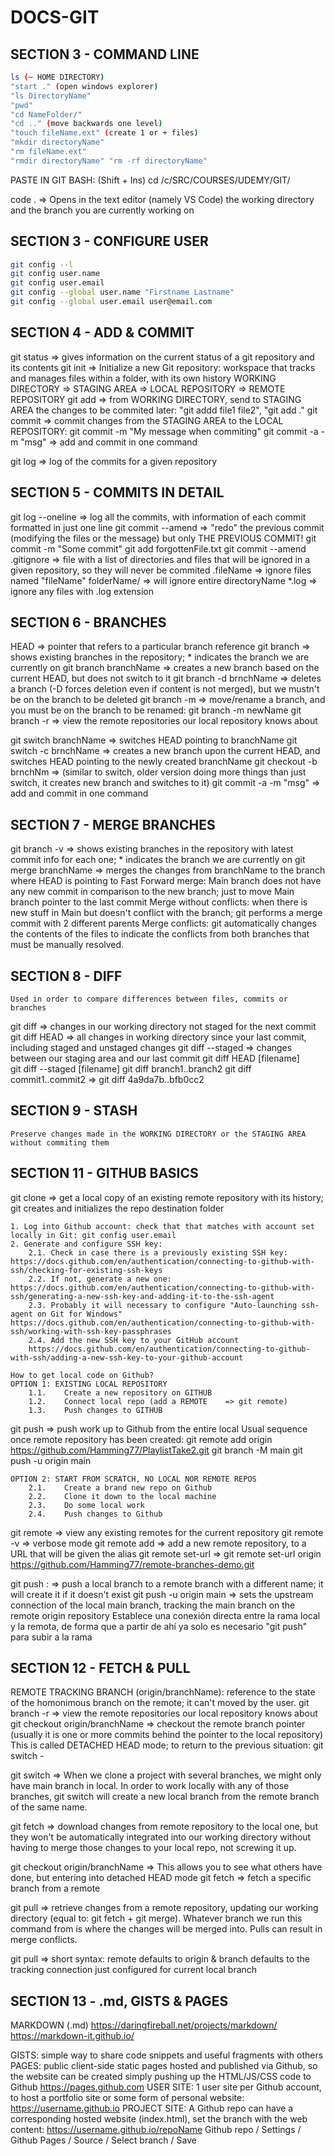 # DOCS-GIT

## SECTION 3 - COMMAND LINE
```sh
ls (~ HOME DIRECTORY)
"start ." (open windows explorer)
"ls DirectoryName"
"pwd"
"cd NameFolder/"
"cd .." (move backwards one level)
"touch fileName.ext" (create 1 or + files)
"mkdir directoryName"
"rm fileName.ext"
"rmdir directoryName" "rm -rf directoryName"
```

PASTE IN GIT BASH: (Shift + Ins)
cd /c/SRC/COURSES/UDEMY/GIT/
 
 code .					=>		Opens in the text editor (namely VS Code) the working directory and the branch you are currently working on

## SECTION 3 - CONFIGURE USER
```sh
git config --l
git config user.name
git config user.email
git config --global user.name "Firstname Lastname"
git config --global user.email user@email.com
```

## SECTION 4 - ADD & COMMIT
git status				=>		gives information on the current status of a git repository and its contents
git init				=>		Initialize a new Git repository: workspace that tracks and manages files within a folder, with its own history
	WORKING DIRECTORY		=>		STAGING AREA		=> 		LOCAL REPOSITORY	=> 		REMOTE REPOSITORY
git add					=> 		from WORKING DIRECTORY, send to STAGING AREA the changes to be commited later: "git addd file1 file2", "git add ."
git commit 				=>		commit changes from the STAGING AREA to the LOCAL REPOSITORY: git commit -m "My message when commiting"
git commit -a -m "msg"	=> 		add and commit in one command

git log					=> 		log of the commits for a given repository

## SECTION 5 - COMMITS IN DETAIL
git log --oneline		=>		log all the commits, with information of each commit formatted in just one line
git commit --amend		=> 		"redo" the previous commit (modifying the files or the message) but only THE PREVIOUS COMMIT!
	git commit -m "Some commit"
	git add forgottenFile.txt
	git commit --amend
.gitignore				=>		file with a list of directories and files that will be ignored in a given repository, so they will never be commited
	.fileName		=> ignore files named "fileName"
	folderName/		=> will ignore entire directoryName
	*.log			=> ignore any files with .log extension

## SECTION 6 - BRANCHES
HEAD					=>		pointer that refers to a particular branch reference
git branch				=>		shows existing branches in the repository; * indicates the branch we are currently on
git branch branchName	=>		creates a new branch based on the current HEAD, but does not switch to it
git branch -d brnchName	=>		deletes a branch (-D forces deletion even if content is not merged), but we mustn't be on the branch to be deleted
git branch -m 			=> 		move/rename a branch, and you must be on the branch to be renamed: git branch -m newName
git branch -r 				=>	view the remote repositories our local repository knows about

git switch branchName	=>		switches HEAD pointing to branchName
git switch -c brnchName	=>		creates a new branch upon the current HEAD, and switches HEAD pointing to the newly created branchName
git checkout -b brnchNm	=>		(similar to switch, older version doing more things than just switch, it creates new branch and switches to it)
git commit -a -m "msg"	=> 		add and commit in one command

## SECTION 7 - MERGE BRANCHES
git branch -v 			=>		shows existing branches in the repository with latest commit info for each one; * indicates the branch we are currently on
git merge branchName	=>		merges the changes from branchName to the branch where HEAD is pointing to
	Fast Forward merge: Main branch does not have any new commit in comparison to the new branch; just to move Main branch pointer to the last commit
	Merge without conflicts: when there is new stuff in Main but doesn't conflict with the branch; git performs a merge commit with 2 different parents
	Merge conflicts: git automatically changes the contents of the files to indicate the conflicts from both branches that must be manually resolved. 

## SECTION 8 - DIFF
	Used in order to compare differences between files, commits or branches
git diff 				=> 	changes in our working directory not staged for the next commit
git diff HEAD			=> 	all changes in working directory since your last commit, including staged and unstaged changes
git diff --staged		=> 	changes between our staging area and our last commit
git diff HEAD [filename]	
git diff --staged [filename]
git diff branch1..branch2
git diff commit1..commit2	=>		git diff 4a9da7b..bfb0cc2

## SECTION 9 - STASH
	Preserve changes made in the WORKING DIRECTORY or the STAGING AREA without commiting them
	
## SECTION 11 - GITHUB BASICS
git clone <url>				=>	get a local copy of an existing remote repository with its history; git creates and initializes the repo destination folder

	1. Log into Github account: check that that matches with account set locally in Git: git config user.email
	2. Generate and configure SSH key: 
		2.1. Check in case there is a previously existing SSH key: https://docs.github.com/en/authentication/connecting-to-github-with-ssh/checking-for-existing-ssh-keys
		2.2. If not, generate a new one: https://docs.github.com/en/authentication/connecting-to-github-with-ssh/generating-a-new-ssh-key-and-adding-it-to-the-ssh-agent
		2.3. Probably it will necessary to configure "Auto-launching ssh-agent on Git for Windows" https://docs.github.com/en/authentication/connecting-to-github-with-ssh/working-with-ssh-key-passphrases
		2.4. Add the new SSH key to your GitHub account
		https://docs.github.com/en/authentication/connecting-to-github-with-ssh/adding-a-new-ssh-key-to-your-github-account
		
	How to get local code on Github?
	OPTION 1: EXISTING LOCAL REPOSITORY
		1.1. 	Create a new repository on GITHUB
		1.2. 	Connect local repo (add a REMOTE	=> git remote)
		1.3. 	Push changes to GITHUB

git push <remote> <branch>	=>	push work up to Github from the entire local <branch>
	Usual sequence once remote repository has been created:
		git remote add origin https://github.com/Hamming77/PlaylistTake2.git
		git branch -M main
		git push -u origin main

		
	OPTION 2: START FROM SCRATCH, NO LOCAL NOR REMOTE REPOS
		2.1. 	Create a brand new repo on Github
		2.2.	Clone it down to the local machine
		2.3.	Do some local work
		2.4.	Push changes to Github
		
git remote					=>	view any existing remotes for the current repository
git remote -v				=>	verbose mode
git remote add <name> <url>	=>	add a new remote repository, to a URL that will be given the alias <name>
git remote set-url <name> <url>	=>	git remote set-url origin https://github.com/Hamming77/remote-branches-demo.git
		
git push <remote> <localBranch>:<remoteBranch>	=>	push a local branch to a remote branch with a different name; it will create it if it doesn't exist
git push -u origin main		=>	sets the upstream connection of the local main branch, tracking the main branch on the remote origin repository
		Establece una conexión directa entre la rama local y la remota, de forma que a partir de ahí ya solo es necesario "git push" para subir a la rama
		
## SECTION 12 - FETCH & PULL
REMOTE TRACKING BRANCH (origin/branchName): reference to the state of the homonimous branch on the remote; it can't moved by the user.
git branch -r 				=>	view the remote repositories our local repository knows about
git checkout origin/branchName =>	checkout the remote branch pointer (usually it is one or more commits behind the pointer to the local repository)
		This is called DETACHED HEAD mode; to return to the previous situation: git switch -

git switch <remoteBranch>	=>	When we clone a project with several branches, we might only have main branch in local. In order to work locally with any of those branches, git switch will create a new local branch from the remote branch of the same name.

git fetch <remote>			=>	download changes from remote repository to the local one, but they won't be automatically integrated into our working directory
without having to merge those changes to your local repo, not screwing it up.

git checkout origin/branchName	=>	This allows you to see what others have done, but entering into detached HEAD mode
git fetch <remote> <branch>	=>	fetch a specific branch from a remote		


git pull <remote> <branch>	=> retrieve changes from a remote repository, updating our working directory (equal to: git fetch + git merge). Whatever branch we run this command from is where the changes will be merged into. Pulls can result in merge conflicts.

git pull					=> short syntax: remote defaults to origin & branch defaults to the tracking connection just configured for current local branch

## SECTION 13 - .md, GISTS & PAGES
MARKDOWN (.md)
	https://daringfireball.net/projects/markdown/
	https://markdown-it.github.io/

GISTS:	simple way to share code snippets and useful fragments with others
PAGES: 	public client-side static pages hosted and published via Github, so the website can be created simply pushing up the HTML/JS/CSS code to Github
	https://pages.github.com
	USER SITE: 		1 user site per Github account, to host a portfolio site or some form of personal website: https://username.github.io
	PROJECT SITE:	A Github repo can have a corresponding hosted website (index.html), set the branch with the web content: https://username.github.io/repoName
		Github repo / Settings / Github Pages / Source / Select branch / Save
